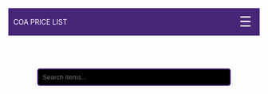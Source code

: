 <html lang="en">
<head>
  <meta charset="UTF-8" />
  <meta name="viewport" content="width=device-width, initial-scale=1.0"/>
  <title>CoA Price List</title>
  <style>
  .yellow {
  color: yellow;
  font-weight: bold;
}
.tblue {
  color: lightblue;
  font-weight: bold;
}
.lightblue {
  color: #00bfff;
  font-weight: bold;
}
.red {
  color: red;
  font-weight: bold;
}
.blue {
  color: blue;
  font-weight: bold;
}
.gray {
  color: gray;
  font-weight: bold;
}
.eblue {
  color: #5865F2;
  font-weight: bold;
}
.lime {
  color: lime;
  font-weight: bold;
}
.orange {
  color: orange;
  font-weight: bold;
}
header, h1 {
  display: none;
}

    body {
      margin: 0;
      font-family: Arial, sans-serif;
      background-color: black;
      color: white;
    }

    header {
      background-color: #472678;
      color: white;
      padding: 10px;
      display: flex;
      justify-content: space-between;
      align-items: center;
      position: relative;
    }

    .burger {
      font-size: 28px;
      cursor: pointer;
      color: white;
      background: none;
      border: none;
      user-select: none;
    }

    /* Burger Menü */
    .menu {
      position: absolute;
      top: 60px;
      right: 10px;
      background-color: #000;
      border: 2px solid #472678;
      padding: 10px;
      border-radius: 10px;
      display: none;
      flex-direction: column;
      gap: 5px;
      max-height: 400px;
      overflow-y: auto;
      z-index: 1000;
    }

    .menu a {
      color: white;
      text-decoration: none;
      padding: 6px 12px;
      border: 1px solid #472678;
      border-radius: 6px;
      background-color: black;
    }

    .menu a:hover {
      background-color: #472678;
    }

    .search-container {
      padding: 10px;
      text-align: center;
      margin-top: 10px;
    }

    .search-container input {
      width: 80%;
      padding: 8px;
      border: 2px solid #472678;
      border-radius: 5px;
      background-color: black;
      color: white;
    }

    .content {
      padding: 20px;
    }

    .item {
      border: 1px solid #472678;
      padding: 10px;
      margin: 10px 0;
      border-radius: 5px;
      background-color: #111;
      color: white;
    }
    
    .home {
      text-align: center;
      margin-top: 10px;
    }
    .home .note {
      margin-top: 6px;
      opacity: 0.9;
    }
    .btn-discord {
      display: inline-block;
      margin-top: 14px;
      padding: 10px 18px;
      border-radius: 12px;
      background-color: #5865F2;
      color: #fff;
      text-decoration: none;
      font-weight: 600;
      border: none;
      cursor: pointer;
    }
    .btn-discord:hover {
      background-color: #4752C4;
    }
    .btn-discord:active {
      transform: translateY(1px);
    }
  </style>
</head>
<body>
  <header>
    <div>COA PRICE LIST</div>
    <button class="burger">☰</button>
    <div class="menu" id="burgerMenu">
      <a href="#" data-section="home">Home</a>
      <a href="#" data-section="ores">Ores</a>
      <a href="#" data-section="bars">Bars</a>
      <a href="#" data-section="logs">Logs</a>
      <a href="#" data-section="relics">Relics</a>
      <a href="#" data-section="fishes">Fishes</a>
      <a href="#" data-section="spellbinding">Spellbinding</a>
      <a href="#" data-section="alchemy">Alchemy</a>
      <a href="#" data-section="potions">Potions</a>
      <a href="#" data-section="armors">Armors</a>
      <a href="#" data-section="weapons">Weapons</a>
      <a href="#" data-section="tools">Tools</a>
      <a href="#" data-section="bossparts">Boss Parts</a>
      <a href="#" data-section="eventitems">Event Items</a>
      <a href="#" data-section="others">Others</a>
    </div>
  </header>

  <div class="search-container">
    <input type="text" id="search" placeholder="Search items...">
  </div>

  <div class="content" id="content"></div>

  <script>
    const burger = document.querySelector('.burger');
    const menu = document.getElementById('burgerMenu');
    const content = document.getElementById('content');
    const search = document.getElementById('search');

    const items = {
      ores: ["Copper Ore","Tin ore","Iron ore","Salt Price : 4k each","Coal Price : 3.5k each","Crimstell ore","Silver ore","Gold ore","Pink salt Price : 7k each","Mythan ore Price : 6k each","Sandstone Price : 10k each","Cobalt ore Price : 10k each","Varaxium Price : 12k each","Black salt Price : 9k each","Magic ore Price : 4k each"],
      bars: ["Copper Bar","Iron bar","Steel bar","Crimsteel bar","Silver bar","Gold nugget","Gold bar Price : 700k each","Mythan bar Price : 110k each","Cobalt bar Price : 130k each","Varax bar Price : 160k each ","Magic bar Price : 55k each"],
      logs: ["Pine Log Price : 1k each","Dead log Price : 2.5k each","Birch log Price : 3k each","Applewood Price : 2.5k each","Willow log Price : 5k each","Oak log Price : 4-5k each","Chestnut log Price : 7-8k each","Maple log Price : 6-8k each","Olive log Price : 10.5k each","Stinkwood Price : 8-9k each","Magic log Price : 2.3k each","Palmwood Price : 4k each","Pearwood Price : 6-7k each","Limewood Price : 5k each"],
      relics: ["Accuracy relic Price : 3k each","Guarding Relic Price : 3.5k each","Healing relic Price : 4k each","Wealth relic Price : 4k each","Power relic Price : 6k each","Nature relic Price : 5.5k each","Fire relic Price : 8k each","Damage relic Price : 7k each","Leeching relic Price : 6k each","Experience relic Price : 11k each","Wisdom relic","Ice relic Price : 7k each","Cursed relic Price : 3k each","Efficiency relic Price : 5k each","Affliction relic Price : 5k each"],
      fishes: ["Anchovies","Gold Fish","Mackerel","Squid","Sardine","Eel","Anglerfish","Trout","Jellyfish","Bass","Herringbone","Tuna","Lobster","Sea turtle","Manta ray","Shark","Orca","Giant squid","Earthworm","Iceworm","Corpseworm","Toxicworm","Sandworm","Beetle","Grasshopper","Wasp","Scallop"],
      spellbinding: ["Book Price: 2k each","Magic essence Price: 600 each"],
      alchemy: ["Bat eye","Pink gelatin","Fishing spider eye","Brown mushroom","Forest spider eye","Cow skull","Forest bat eye","Frozen gelatin","Snow core","Sapling leaf","Ice spider eye","Cave spider eye","Skeletal bat eye","Sapphire scarab leg","Cave bat eye","Envenomed blood","Raptor claw","Ruby scarab leg","Forest fiend eye","Desert raptor claw","Rock fiend eye","Hornet antena","Luminant gelatin","Juvenile eye","Ancient bat eye","Ice raptor claw","Spectral flintstone","Arocite scarab leg","Shadow flintstone","Phantom flintstone","Spectral fiend eye","Phantom fiend eye","Magnetite scarab leg","Corrupted eye","Golemite bat eye","Golemite fiend eye","Tormented eye","Disdain Eye","Baby dragon spine","Ragefull eye"],
      potions:["Potion","Mining potion","Woodcutting potion","Fishing potion","Smithing potion","Crafting potion","Cooking potion","Spellbinding potion","Taskmaster's brew","Prospector's brew","Lumberjacks ale","Blacksmith's stout","Artisan's syrup","Angler's elixir","Chef's kiss","Imbuer's wine","Spellpower potion","Concentrated elixir","Divine clarity","Titan's strength","Duelist's draft","Stonebound salve","Backlash balm","Berserker potion","Arcanist's wrath","Forsworn focus","Antidote","Frostskin potion","Arctic potion","Scavenger's balm","Vampirism potion","Assassin's tonic","Auric bloom","Mirrorback brew","Golem's power","Guardian's bulwark","Quietus","Midas brew","Featherwalk potion","Sanguiene oath","Dance of the Undead","Gilded transmutation","Cloudwalk potion","Distilled extract","Provocation potion","Strigoi's convenant","Death's rally"],
      armors: ["Cobalt armor","Varax armor","Glacial armor","Deadrock armor","Spectral armor","Phantom armor","Nightspoon armor"],
      weapons: ["Sharper mythan sword","Cobalt sword","Chaotic mythan sword","Varaxite sword","Glacial blade","Nature's blade","Spectral sword","Phantom sword","Ancient scimitar","Fire staff","Ice staff","Nature staff","Cursed staff","Elder fire staff","Elder ice staff","Elder nature staff","Elder cursed staff","Nightspoon staff"],
      tools: ["Mythan axe","Mythan pickaxe","Mythan rod","Mythan secateurs","Cobalt axe","Cobalt pickaxe","Cobalt rod","Cobalt secateurs","Varaxite axe","Varaxite pickaxe","Varaxite rod","Varaxite secateurs","Magic axe","Magic pickaxe","Magic rod","Byromera secateurs","Ancient axe","Ancient pickaxe","Ancient rod"],
      bossparts: ["Balance fragment","Golemite slab Price : 3m each","Golemite shard Price : 4m each","Golemite eye Price : 2m each","Golemite orb Price : 3m each","Golemite artifact Price : 1.5m each","Dragon scale Price : 15k each","Dragon eye Price : 11m each","Dragon claw Price : 16m each","Dragon horn Price : 2m each","Slivers of rage Price : 6m/100 each","Slivers of corruption Price : 8.5m/100 each","Slivers of disdain Price : 8m/100 each","Slivers of torment Price : 8m/100 each","Nydarax leg Price : 48m each","Nydarax eye Price : 2m each","Gold key","Mummy bandage","Mummy soul","Ancient tablet Price : 5k each"],
      eventitems: ["Sugar brew","Party hat 1","Santa hat","Jingle top","Jingle pants","Candy cane","Easter egg","Bag of tricks","Bag of sweets","Magic bag of treats","Pumpking helm","Pumpking sword","Pumpking shield","Party hat 2","Jester hat","Based santa hat","Scoorage hat","Scoorage shirt","Pack of snow","Xmas tree sword","Candy cane staff","Egg head","Hand of baphomet","Head of baphomet","Pumpkin zombie hat","Party hat 3","Callsy jacket","Classy pants","Sparkling grapejuice","Antlers","Christmas tree hat","Jingle hat","White present","Red present","Gold present","Carrot launcher","Carrotproof helmet","Carrotproof vest","Egg ring","Party hat 4","Box of chocolate","Box of pralines","Loveshot","Arrow head","Heartseeker","Eternal love","Lootkin","Bionic skull","Bionic ribcage","Bionic limbs","Scream mask","Birthday cake","Party hat 5","Blue ballon","Red ballon","Yellow ballon","Green ballon","Bunch of ballons","Snowball ammo","Ring of snow","Snowball launcher","Black santa hat","Lucky egg","Carrot rocket","Bonka's barrier","Eggy bludgeon","Wabbit hat","Party hat 6","Party crasher","Smelly key","Leaky leek","Evileek staff","Evileek shield","Evileek mask","Sleekest","Chicken head","Chicken wings","Chicken feathers"
    ],
      others: ["Ruby","Sapphire","Emerald","Arosite","Sandstone shield","Scorpion shield","Deadrock shield","Ancient shield","Iron spade","Crimsteel spade","Mythan spade","Golemite spade","Ancient spade","Saving grace","Bat amulet","Nature amulet","Amulet of focus","Porspector's necklace","Ruby necklace","Sapphire necklace","Emerald necklace","Arosite necklace","Magnetite necklace","Battle necklace","Scorpion gauntlets","Raptor gloves","Desert raptor gloves","Ice raptor gloves","Cactus gloves","Frozen skull","Icy right half","Icy left half","Ring of treasure","Nature ring","Bat ring","Ring of might","Infernal ring","Cactus ring","Snake charm","Infernal hammer","Ring of violation","Pendant of serenity","Inferno tome","Consume tome","Blizzard tome","Torture tome","Lolipop","Nydarax teleport scrool","Red key","Blue key","Green key","Mysterious artifact","Disdain key","Ragefull key","Tormented key","Corrupted key",]
    };

    // --- Ores için yönlendirme linkleri ---
    const itemLinks = {
      "copper ore": "https://www.curseofaros.wiki/wiki/Copper_Ore",
      "tin ore": "https://www.curseofaros.wiki/wiki/Tin_Ore",
      "iron ore": "https://www.curseofaros.wiki/wiki/Iron_Ore",
      "salt": "https://www.curseofaros.wiki/wiki/Salt",
      "coal": "https://www.curseofaros.wiki/wiki/Coal",
      "crimstell ore": "https://www.curseofaros.wiki/wiki/Crimsteel_Ore",
      "silver ore": "https://www.curseofaros.wiki/wiki/Silver_Ore",
      "gold ore": "https://www.curseofaros.wiki/wiki/Gold_Ore",
      "pink salt": "https://www.curseofaros.wiki/wiki/Pink_Salt",
      "mythan ore": "https://www.curseofaros.wiki/wiki/Mythan_Ore",
      "sandstone": "https://www.curseofaros.wiki/wiki/Sandstone","cobalt ore": "https://www.curseofaros.wiki/wiki/Cobalt_Ore",
      "varaxium": "https://www.curseofaros.wiki/wiki/Varaxium",
      "black salt": "https://www.curseofaros.wiki/wiki/Black_Salt",
      "magic ore": "https://www.curseofaros.wiki/wiki/Magic_Ore",
      "copper bar": "https://www.curseofaros.wiki/wiki/Bronze_Bar",
      "iron bar":"https://www.curseofaros.wiki/wiki/Iron_Bar",
      "steel bar":"https://www.curseofaros.wiki/wiki/Steel_Bar",
      "crimsteel bar":"https://www.curseofaros.wiki/wiki/Crimsteel_Bar",
      "silver bar":"https://www.curseofaros.wiki/wiki/Silver_Bar",
      "gold nugget":"https://www.curseofaros.wiki/wiki/Gold_Nugget",
      "gold bar":"https://www.curseofaros.wiki/wiki/Gold_Bar",
      "mythan bar":"https://www.curseofaros.wiki/wiki/Mythan_Bar",
      "cobalt bar":"https://www.curseofaros.wiki/wiki/Cobalt_Bar",
      "varax bar":"https://www.curseofaros.wiki/wiki/Varaxite_Bar",
      "magic bar":"https://www.curseofaros.wiki/wiki/Magic_Bar",
      "pine log":"https://www.curseofaros.wiki/wiki/Pine_Logs",
      "dead log":"https://www.curseofaros.wiki/wiki/Dead_Logs",
      "birch log":"https://www.curseofaros.wiki/wiki/Birch_Logs",
      "applewood":"https://www.curseofaros.wiki/wiki/Applewood",
      "willow log":"https://www.curseofaros.wiki/wiki/Willow_Logs",
      "oak log":"https://www.curseofaros.wiki/wiki/Oak_Logs",
      "chestnut log":"https://www.curseofaros.wiki/wiki/Chestnut_Logs",
      "maple log":"https://www.curseofaros.wiki/wiki/Maple_Logs",
      "olive log":"https://www.curseofaros.wiki/wiki/Olive_Logs",
      "stinkwood":"https://www.curseofaros.wiki/wiki/Stinkwood",
      "magic log":"https://www.curseofaros.wiki/wiki/Magic_Log",
      "palmwood":"https://www.curseofaros.wiki/wiki/Palm_Wood",
      "pearwood":"https://www.curseofaros.wiki/wiki/Pearwood",
      "limewood":"https://www.curseofaros.wiki/wiki/Lime_Wood",
      "accuracy relic":"https://www.curseofaros.wiki/wiki/Relic_of_Accuracy",
      "guarding relic":"https://www.curseofaros.wiki/wiki/Relic_of_Guarding",
      "healing relic":"https://www.curseofaros.wiki/wiki/Relic_of_Healing",
      "wealth relic":"https://www.curseofaros.wiki/wiki/Relic_of_Wealth",
      "power relic":"https://www.curseofaros.wiki/wiki/Relic_of_Power",
      "nature relic":"https://www.curseofaros.wiki/wiki/Relic_of_Nature",
      "fire relic":"https://www.curseofaros.wiki/wiki/Relic_of_Fire",
      "damage relic":"https://www.curseofaros.wiki/wiki/Relic_of_Damage",
      "experience relic":"https://www.curseofaros.wiki/wiki/Relic_of_Experience",
      "leeching relic":"https://www.curseofaros.wiki/wiki/Relic_of_Leeching",
      "wisdom relic":"https://www.curseofaros.wiki/wiki/Relic_of_Wisdom",
      "ice relic":"https://www.curseofaros.wiki/wiki/Ice_Relic",
      "cursed relic":"https://www.curseofaros.wiki/wiki/Cursed_Relic",
      "efficiency relic":"https://www.curseofaros.wiki/wiki/Relic_of_Efficiency",
      "affliction relic":"https://www.curseofaros.wiki/wiki/Relic_of_Affliction",
      "anchovies":"https://www.curseofaros.wiki/wiki/Anchovies",
      "gold fish":"https://www.curseofaros.wiki/wiki/Goldfish",
      "mackerel":"https://www.curseofaros.wiki/wiki/Mackerel",
      "squid":"https://www.curseofaros.wiki/wiki/Squid",
      "sardine":"https://www.curseofaros.wiki/wiki/Sardine",
      "eel":"https://www.curseofaros.wiki/wiki/Eel",
      "anglerfish":"https://www.curseofaros.wiki/wiki/Anglerfish",
      "trout":"https://www.curseofaros.wiki/wiki/Trout",
      "jellyfish":"https://www.curseofaros.wiki/wiki/Jellyfish",
      "bass":"https://www.curseofaros.wiki/wiki/Bass",
      "herringbone":"https://www.curseofaros.wiki/wiki/Herringbone",
      "tuna":"https://www.curseofaros.wiki/wiki/Tuna",
      "lobster":"https://www.curseofaros.wiki/wiki/Lobster",
      "sea turtle":"https://www.curseofaros.wiki/wiki/Sea_Turtle",
      "manta ray":"https://www.curseofaros.wiki/wiki/Manta_Ray",
      "shark":"https://www.curseofaros.wiki/wiki/Shark",
      "orca":"https://www.curseofaros.wiki/wiki/Orca",
      "giant squid":"https://www.curseofaros.wiki/wiki/Giant_Squid",
      "earthworm":"https://www.curseofaros.wiki/wiki/Earthworm",
      "iceworm":"https://www.curseofaros.wiki/wiki/Iceworm",
      "corpseworm":"https://www.curseofaros.wiki/wiki/Corpseworm",
      "toxicworm":"https://www.curseofaros.wiki/wiki/Toxic_Worm",
      "sandworm":"https://www.curseofaros.wiki/wiki/Sandworm",
      "beetle":"https://www.curseofaros.wiki/wiki/Beetle",
      "grasshopper":"https://www.curseofaros.wiki/wiki/Grasshopper",
      "wasp":"https://www.curseofaros.wiki/wiki/Wasp",
      "scallop":"https://www.curseofaros.wiki/wiki/Scallop",
      "book":"https://www.curseofaros.wiki/wiki/Book",
      "magic essence":"https://www.curseofaros.wiki/wiki/Magic_Essence",
      "bat eye":"https://www.curseofaros.wiki/wiki/Bat_Eye",
      "pink gelatin":"https://www.curseofaros.wiki/wiki/Pink_Gelatin",
      "fishing spider eye":"https://www.curseofaros.wiki/wiki/Fishing_Spider_Eye",
      "brown mushroom":"https://www.curseofaros.wiki/wiki/Brown_Mushroom",
      "forest spider eye":"https://www.curseofaros.wiki/wiki/Forest_Spider_Eye",
      "cow skull":"https://www.curseofaros.wiki/wiki/Cow_Skull",
      "forest bat eye":"https://www.curseofaros.wiki/wiki/Forest_Bat_Eye",
      "frozen gelatin":"https://www.curseofaros.wiki/wiki/Frozen_Gelatin",
      "snow core":"https://www.curseofaros.wiki/wiki/Snow_Core",
      "sapling leaf":"https://www.curseofaros.wiki/wiki/Sapling_Leaf",
      "ice spider eye":"https://www.curseofaros.wiki/wiki/Ice_Spider_Eye",
      "cave spider eye":"https://www.curseofaros.wiki/wiki/Cave_Spider_Eye",
      "skeletal bat eye":"https://www.curseofaros.wiki/wiki/Skeletal_Bat_Eye",
      "sapphire scarab leg":"https://www.curseofaros.wiki/wiki/Sapphire_Scarab_Leg",
      "cave bat eye":"https://www.curseofaros.wiki/wiki/Cave_Bat_Eye",
      "envenomed blood":"https://www.curseofaros.wiki/wiki/Envenomed_Blood",
      "raptor claw":"https://www.curseofaros.wiki/wiki/Raptor_Claw",
      "ruby scarab leg":"https://www.curseofaros.wiki/wiki/Ruby_Scarab_Leg",
      "forest fiend eye":"https://www.curseofaros.wiki/wiki/Forest_Fiend_Eye",
      "desert raptor claw":"https://www.curseofaros.wiki/wiki/Desert_Raptor_Claw",
      "rock fiend eye":"https://www.curseofaros.wiki/wiki/Rock_Fiend_Eye",
      "hornet antena":"https://www.curseofaros.wiki/wiki/Hornet_Antenna",
      "luminant gelatin":"https://www.curseofaros.wiki/wiki/Luminant_Gelatin",
      "juvenile eye":"https://www.curseofaros.wiki/wiki/Juvenile_Eye",
      "ancient bat eye":"https://www.curseofaros.wiki/wiki/Ancient_Bat_Eye",
      "ice raptor claw":"https://www.curseofaros.wiki/wiki/Ice_Raptor_Claw",
      "spectral flintstone":"https://www.curseofaros.wiki/wiki/Spectral_Flintstone",
      "arocite scarab leg":"https://www.curseofaros.wiki/wiki/Arosite_Scarab_Leg",
      "shadow flintstone":"https://www.curseofaros.wiki/wiki/Shadow_Flintstone",
      "phantom flintstone":"https://www.curseofaros.wiki/wiki/Phantom_Flintstone",
      "spectral fiend eye":"https://www.curseofaros.wiki/wiki/Spectral_Fiend_Eye",
      "phantom fiend eye":"https://www.curseofaros.wiki/wiki/Phantom_Fiend_Eye",
      "magnetite scarab leg":"https://www.curseofaros.wiki/wiki/Magnetite_Scarab_Leg",
      "corrupted eye":"https://www.curseofaros.wiki/wiki/Corrupted_Eye",
      "golemite bat eye":"https://www.curseofaros.wiki/wiki/Golemite_Bat_Eye",
      "golemite fiend eye":"https://www.curseofaros.wiki/wiki/Golemite_Fiend_Eye",
      "tormented eye":"https://www.curseofaros.wiki/wiki/Tormented_Eye",
      "disdain Eye":"https://www.curseofaros.wiki/wiki/Disdained_Eye",
      "baby dragon spine":"https://www.curseofaros.wiki/wiki/Baby_Dragon_Spine",
      "ragefull eye":"https://www.curseofaros.wiki/wiki/Rageful_Eye",
      "potion":"https://www.curseofaros.wiki/wiki/Potion",
      "mining potion":"https://www.curseofaros.wiki/wiki/Mining_Potion",
      "woodcutting potion":"https://www.curseofaros.wiki/wiki/Woodcutting_Potion",
      "fishing potion":"https://www.curseofaros.wiki/wiki/Fishing_Potion",
      "smithing potion":"https://www.curseofaros.wiki/wiki/Smithing_Potion",
      "crafting potion":"https://www.curseofaros.wiki/wiki/Crafting_Potion",
      "cooking potion":"https://www.curseofaros.wiki/wiki/Cooking_Potion",
      "spellbinding potion":"https://www.curseofaros.wiki/wiki/Spellbinding_Potion",
      "taskmaster's brew":"https://www.curseofaros.wiki/wiki/Taskmaster%27s_Brew",
      "prospector's brew":"https://www.curseofaros.wiki/wiki/Prospector%27s_Brew",
      "lumberjacks ale":"https://www.curseofaros.wiki/wiki/Lumberjack%27s_Ale",
      "blacksmith's stout":"https://www.curseofaros.wiki/wiki/Blacksmith%27s_Stout",
      "artisan's syrup":"https://www.curseofaros.wiki/wiki/Artisan%27s_Syrup",
      "angler's elixir":"https://www.curseofaros.wiki/wiki/Angler%27s_Elixir",
      "chef's kiss":"https://www.curseofaros.wiki/wiki/Chef%27s_Kiss",
      "imbuer's wine":"https://www.curseofaros.wiki/wiki/Imbuer%27s_Wine",
      "spellpower potion":"https://www.curseofaros.wiki/wiki/Spellpower_Potion",
      "concentrated elixir":"https://www.curseofaros.wiki/wiki/Concentrated_Elixir",
      "divine clarity":"https://www.curseofaros.wiki/wiki/Divine_Clarity",
      "titan's strength":"https://www.curseofaros.wiki/wiki/Titan%27s_Strength",
      "duelist's draft":"https://www.curseofaros.wiki/wiki/Duelist%27s_Draft",
      "stonebound salve":"https://www.curseofaros.wiki/wiki/Stonebound_Salve",
      "backlash balm":"https://www.curseofaros.wiki/wiki/Backlash_Balm",
      "berserker potion":"https://www.curseofaros.wiki/wiki/Berserker_Potion",
      "arcanist's wrath":"https://www.curseofaros.wiki/wiki/Arcanist%27s_Wrath",
      "forsworn focus":"https://www.curseofaros.wiki/wiki/Forsworn_Focus",
      "antidote":"https://www.curseofaros.wiki/wiki/Antidote",
      "frostskin potion":"https://www.curseofaros.wiki/wiki/Frostskin_Potion",
      "arctic potion":"https://www.curseofaros.wiki/wiki/Arctic_Potion",
      "scavenger's balm":"https://www.curseofaros.wiki/wiki/Scavenger%27s_Balm",
      "vampirism potion":"https://www.curseofaros.wiki/wiki/Vampirism_Potion",
      "assassin's tonic":"https://www.curseofaros.wiki/wiki/Assassin%27s_Tonic",
      "auric bloom":"https://www.curseofaros.wiki/wiki/Auric_Bloom",
      "mirrorback brew":"https://www.curseofaros.wiki/wiki/Mirrorback_Brew",
      "golem's power":"https://www.curseofaros.wiki/wiki/Golem%27s_Power",
      "guardian's bulwark":"https://www.curseofaros.wiki/wiki/Guardian%27s_Bulwark",
      "quietus":"https://www.curseofaros.wiki/wiki/Quietus",
      "midas brew":"https://www.curseofaros.wiki/wiki/Midas_Brew",
      "featherwalk potion":"https://www.curseofaros.wiki/wiki/Featherwalk_Potion",
      "sanguiene oath":"https://www.curseofaros.wiki/wiki/Sanguine_Oath",
      "dance of the Undead":"https://www.curseofaros.wiki/wiki/Dance_of_the_Undead",
      "gilded transmutation":"https://www.curseofaros.wiki/wiki/Gilded_Transmutation",
      "cloudwalk potion":"https://www.curseofaros.wiki/wiki/Cloudwalk_Potion",
      "distilled extract":"https://www.curseofaros.wiki/wiki/Distilled_Extract",
      "provocation potion":"https://www.curseofaros.wiki/wiki/Provocation_Potion",
      "strigoi's convenant":"https://www.curseofaros.wiki/wiki/Strigoi%27s_Convenant",
      "death's rally":"https://www.curseofaros.wiki/wiki/Death%27s_Rally",
      "Cobalt armor":"https://www.curseofaros.wiki/wiki/Melee#Headgear",
      "Varax armor":"https://www.curseofaros.wiki/wiki/Melee#Headgear",
      "Glacial armor":"https://www.curseofaros.wiki/wiki/Melee#Headgear",
      "Deadrock armor":"https://www.curseofaros.wiki/wiki/Melee#Headgear",
      "Spectral armor":"https://www.curseofaros.wiki/wiki/Melee#Headgear",
      "Phantom armor":"https://www.curseofaros.wiki/wiki/Melee#Headgear",
      "Nightspoon armor":"https://www.curseofaros.wiki/wiki/Magic#Headgear",
      "Sharper mythan sword":"https://www.curseofaros.wiki/wiki/Sharper_Mythan_Sword",
      "Cobalt sword":"https://www.curseofaros.wiki/wiki/Cobalt_Sword",
      "Chaotic mythan sword":"https://www.curseofaros.wiki/wiki/Chaotic_Mythan_Sword",
      "Varaxite sword":"https://www.curseofaros.wiki/wiki/Varaxite_Sword",
      "Glacial blade":"https://www.curseofaros.wiki/wiki/Glacial_Blade",
      "Nature's blade":"https://www.curseofaros.wiki/wiki/Nature%27s_Blade",
      "Spectral sword":"https://www.curseofaros.wiki/wiki/Spectral_Sword",
      "Phantom sword":"https://www.curseofaros.wiki/wiki/Phantom_Sword",
      "Ancient scimitar":"https://www.curseofaros.wiki/wiki/Ancient_Scimitar",
      "Fire staff":"https://www.curseofaros.wiki/wiki/Fire_Staff",
      "Ice staff":"https://www.curseofaros.wiki/wiki/Ice_Staff",
      "Nature staff":"https://www.curseofaros.wiki/wiki/Nature_Staff",
      "Cursed staff":"https://www.curseofaros.wiki/wiki/Cursed_Staff",
      "Elder fire staff":"https://www.curseofaros.wiki/wiki/Elder_Fire_Staff",
      "Elder ice staff":"https://www.curseofaros.wiki/wiki/Elder_Ice_Staff",
      "Elder nature staff":"https://www.curseofaros.wiki/wiki/Elder_Nature_Staff",
      "Elder cursed staff":"https://www.curseofaros.wiki/wiki/Elder_Cursed_Staff",
      "Nightspoon staff":"https://www.curseofaros.wiki/wiki/Nightspoon_Staff",
      "Mythan axe":"https://www.curseofaros.wiki/wiki/Mythan_Axe",
      "Mythan pickaxe":"https://www.curseofaros.wiki/wiki/Mythan_Pickaxe",
      "Mythan rod":"https://www.curseofaros.wiki/wiki/Mythan_Rod",
      "Mythan secateurs":"https://www.curseofaros.wiki/wiki/Mythan_Secateurs",
      "Cobalt axe":"https://www.curseofaros.wiki/wiki/Cobalt_Axe",
      "Cobalt pickaxe":"https://www.curseofaros.wiki/wiki/Cobalt_Pickaxe",
      "Cobalt rod":"https://www.curseofaros.wiki/wiki/Cobalt_Rod",
      "Cobalt secateurs":"https://www.curseofaros.wiki/wiki/Cobalt_Secateurs",
      "Varaxite axe":"https://www.curseofaros.wiki/wiki/Varaxite_Axe",
      "Varaxite pickaxe":"https://www.curseofaros.wiki/wiki/Varaxite_Pickaxe",
      "Varaxite rod":"https://www.curseofaros.wiki/wiki/Varaxite_Rod",
      "Varaxite secateurs":"https://www.curseofaros.wiki/wiki/Varaxite_Secateurs",
      "Magic axe":"https://www.curseofaros.wiki/wiki/Magic_Axe",
      "Magic pickaxe":"https://www.curseofaros.wiki/wiki/Magic_Pickaxe",
      "Magic rod":"https://www.curseofaros.wiki/wiki/Magic_Rod",
      "Bryomera secateurs":"https://www.curseofaros.wiki/wiki/Bryomera_Secateurs",
      "Ancient axe":"https://www.curseofaros.wiki/wiki/Ancient_Axe",
      "Ancient pickaxe":"https://www.curseofaros.wiki/wiki/Ancient_Pickaxe",
      "Ancient rod":"https://www.curseofaros.wiki/wiki/Ancient_Rod",
      "Balance fragment":"https://www.curseofaros.wiki/wiki/Balance_Fragment",
      "Golemite slab":"https://www.curseofaros.wiki/wiki/Golemite_Slab",
      "Golemite shard":"https://www.curseofaros.wiki/wiki/Golemite_Shard",
      "Golemite eye":"https://www.curseofaros.wiki/wiki/Golemite_Eye",
      "Golemite orb":"https://www.curseofaros.wiki/wiki/Golemite_Orb",
      "Dragon scale":"https://www.curseofaros.wiki/wiki/Dragon_Scale",
      "Dragon eye":"https://www.curseofaros.wiki/wiki/Dragon_Eye",
      "Dragon claw":"https://www.curseofaros.wiki/wiki/Dragon_Claw",
      "Slivers of rage":"https://www.curseofaros.wiki/wiki/Slivers_of_Rage",
      "Slivers of corruption":"https://www.curseofaros.wiki/wiki/Slivers_of_Corruption",
      "Slivers of disdain":"https://www.curseofaros.wiki/wiki/Slivers_of_Disdain",
      "Slivers of torment":"https://www.curseofaros.wiki/wiki/Slivers_of_Torment",
      "Nydarax leg":"https://www.curseofaros.wiki/wiki/Leg_of_Nydarax",
      "Nydarax eye":"https://www.curseofaros.wiki/wiki/Eye_of_Nydarax",
      "Gold key":"https://www.curseofaros.wiki/wiki/Gold_Key",
      "Mummy bandage":"https://www.curseofaros.wiki/wiki/Mummy_Bandage",
      "Mummy soul":"https://www.curseofaros.wiki/wiki/Mummy_Soul",
      "Ancient tablet":"https://www.curseofaros.wiki/wiki/Ancient_Tablet",
      "Sugar brew":"https://www.curseofaros.wiki/wiki/Sugar_Brew",
      "Party hat 1":"https://www.curseofaros.wiki/wiki/Party_Hat_1",
      "Santa hat":"https://www.curseofaros.wiki/wiki/Santa_Hat",
      "Jingle top":"https://www.curseofaros.wiki/wiki/Jingle_Top",
      "Jingle pants":"https://www.curseofaros.wiki/wiki/Jingle_Pants",
      "Candy cane":"https://www.curseofaros.wiki/wiki/Candy_Cane",
      "Easter egg":"https://www.curseofaros.wiki/wiki/Easter_Egg",
      "Bag of tricks":"https://www.curseofaros.wiki/wiki/Bag_of_Tricks",
      "Bag of sweets":"https://www.curseofaros.wiki/wiki/Bag_of_Sweets",
      "Magic bag of treats":"https://www.curseofaros.wiki/wiki/Magic_Bag_of_Treats",
      "Pumpking helm":"https://www.curseofaros.wiki/wiki/Pumpking_Helm",
      "Pumpking sword":"https://www.curseofaros.wiki/wiki/Pumpking_Sword",
      "Pumpking shield":"https://www.curseofaros.wiki/wiki/Pumpking_Shield",
      "Party hat 2":"https://www.curseofaros.wiki/wiki/Party_Hat_2",
      "Jester hat":"https://www.curseofaros.wiki/wiki/Jester_Hat",
      "Based santa hat":"https://www.curseofaros.wiki/wiki/Based_Santa_Hat",
      "Scoorage hat":"https://www.curseofaros.wiki/wiki/Scoorage_hat",
      "Scoorage shirt":"https://www.curseofaros.wiki/wiki/Scoorage_Shirt",
      "Pack of snow":"https://www.curseofaros.wiki/wiki/Pack_of_Snow",
      "Xmas tree sword":"https://www.curseofaros.wiki/wiki/Xmas_Tree_Sword",
      "Candy cane staff":"https://www.curseofaros.wiki/wiki/Candy_Cane_Staff",
      "Egg head":"https://www.curseofaros.wiki/wiki/Egg_Head",
      "Hand of baphomet":"https://www.curseofaros.wiki/wiki/Hand_of_Baphomet",
      "Head of baphomet":"https://www.curseofaros.wiki/wiki/Head_of_Baphomet",
      "Pumpkin zombie hat":"https://www.curseofaros.wiki/wiki/Pumpkin_Zombie_Head",
      "Party hat 3":"https://www.curseofaros.wiki/wiki/Party_Hat_3",
      "Classy jacket":"https://www.curseofaros.wiki/wiki/Classy_Jacket",
      "Classy pants":"https://www.curseofaros.wiki/wiki/Classy_Pants",
      "Sparkling grapejuice":"https://www.curseofaros.wiki/wiki/Sparkling_Grapejuice",
      "Antlers":"https://www.curseofaros.wiki/wiki/Antlers",
      "Christmas tree hat":"https://www.curseofaros.wiki/wiki/Christmas_Tree_Hat",
      "Jingle hat":"https://www.curseofaros.wiki/wiki/Jingle_Hat",
      "White present":"https://www.curseofaros.wiki/wiki/White_Present",
      "Red present":"https://www.curseofaros.wiki/wiki/Red_Present",
      "Gold present":"https://www.curseofaros.wiki/wiki/Gold_Present",
      "Carrot launcher":"https://www.curseofaros.wiki/wiki/Carrot_Launcher",
      "Carrotproof helmet":"https://www.curseofaros.wiki/wiki/Carrotproof_Helmet",
      "Carrotproof vest":"https://www.curseofaros.wiki/wiki/Carrotproof_Vest",
      "Egg ring":"https://www.curseofaros.wiki/wiki/Egg_Ring",
      "Party hat 4":"https://www.curseofaros.wiki/wiki/Party_Hat_4",
      "Box of chocolate":"https://www.curseofaros.wiki/wiki/Box_of_Chocolate",
      "Box of pralines":"https://www.curseofaros.wiki/wiki/Box_of_Pralines",
      "Loveshot":"https://www.curseofaros.wiki/wiki/Loveshot",
      "Arrow head":"https://www.curseofaros.wiki/wiki/Arrow_Head",
      "Heartseeker":"https://www.curseofaros.wiki/wiki/Heartseeker",
      "Eternal love":"https://www.curseofaros.wiki/wiki/Eternal_Love",
      "Lootkin":"https://www.curseofaros.wiki/wiki/Lootkin",
      "Bionic skull":"https://www.curseofaros.wiki/wiki/Bionic_Skull",
      "Bionic ribcage":"https://www.curseofaros.wiki/wiki/Bionic_Ribcage",
      "Bionic limbs":"https://www.curseofaros.wiki/wiki/Bionic_Limbs",
      "Scream mask":"https://www.curseofaros.wiki/wiki/Scream_Mask",
      "Birthday cake":"https://www.curseofaros.wiki/wiki/Birthday_Cake",
      "Party hat 5":"https://www.curseofaros.wiki/wiki/Party_Hat_5",
      "Blue ballon":"https://www.curseofaros.wiki/wiki/Blue_Ballon",
      "Red ballon":"https://www.curseofaros.wiki/wiki/Red_Ballon",
      "Yellow ballon":"https://www.curseofaros.wiki/wiki/Yellow_Ballon",
      "Green ballon":"https://www.curseofaros.wiki/wiki/Green_Ballon",
      "Bunch of ballons":"https://www.curseofaros.wiki/wiki/Bunch_of_Ballon%27s",
      "Snowball ammo":"https://www.curseofaros.wiki/wiki/Snowball_Ammo",
      "Ring of snow":"https://www.curseofaros.wiki/wiki/Ring_of_Snow",
      "Snowball launcher":"https://www.curseofaros.wiki/wiki/Snowball_Launcher",
      "Black santa hat":"https://www.curseofaros.wiki/wiki/Black_Santa_Hat",
      "Lucky egg":"https://www.curseofaros.wiki/wiki/Lucky_Egg",
      "Carrot rocket":"https://www.curseofaros.wiki/wiki/Carrot_Rocket",
      "Bonka's barrier":"https://www.curseofaros.wiki/wiki/Bonka%27s_Barrier",
      "Eggy bludgeon":"https://www.curseofaros.wiki/wiki/Eggy_Bludgeon",
      "Wabbit hat":"https://www.curseofaros.wiki/wiki/Wabbit_Hat",
      "Party hat 6":"https://www.curseofaros.wiki/wiki/Party_Hat_6",
      "Party crasher":"https://www.curseofaros.wiki/wiki/Party_Crasher",
      "Smelly key":"https://www.curseofaros.wiki/wiki/Smelly_Key",
      "Leaky leek":"https://www.curseofaros.wiki/wiki/Leaky_Leek",
      "Evileek staff":"https://www.curseofaros.wiki/wiki/Evileek_Staff",
      "Evileek shield":"https://www.curseofaros.wiki/wiki/Evileek_Shield",
      "Evileek mask":"https://www.curseofaros.wiki/wiki/Evileek_Mask",
      "Sleekest":"https://www.curseofaros.wiki/wiki/Sleekest",
      "Chicken head":"https://www.curseofaros.wiki/wiki/Chicken_Head",
      "Chicken wings":"https://www.curseofaros.wiki/wiki/Chicken_Wings",
      "Chicken feathers":"https://www.curseofaros.wiki/wiki/Chicken_Feathers",
      "Ruby":"https://www.curseofaros.wiki/wiki/Ruby",
      "Sapphire":"https://www.curseofaros.wiki/wiki/Sapphire",
      "Emerald":"https://www.curseofaros.wiki/wiki/Emerald",
      "Arosite":"https://www.curseofaros.wiki/wiki/Arosite",
      "Sandstone shield":"https://www.curseofaros.wiki/wiki/Sandstone_Shield",
      "Scorpion shield":"https://www.curseofaros.wiki/wiki/Scorpion_Shield",
      "Deadrock shield":"https://www.curseofaros.wiki/wiki/Deadrock_Shield",
      "Ancient shield":"https://www.curseofaros.wiki/wiki/Ancient_Shield",
      "Iron spade":"https://www.curseofaros.wiki/wiki/Iron_Spade",
      "Crimsteel spade":"https://www.curseofaros.wiki/wiki/Crimsteel_Spade",
      "Mythan spade":"https://www.curseofaros.wiki/wiki/Mythan_Spade",
      "Golemite spade":"https://www.curseofaros.wiki/wiki/Golemite_Spade",
      "Ancient spade":"https://www.curseofaros.wiki/wiki/Ancient_spade",
      "Saving grace":"https://www.curseofaros.wiki/wiki/Saving_Grace",
      "Bat amulet":"https://www.curseofaros.wiki/wiki/Bat_Amulet",
      "Nature amulet":"https://www.curseofaros.wiki/wiki/Nature_Amulet",
      "Amulet of focus":"https://www.curseofaros.wiki/wiki/Amulet_of_Focus",
      "Porspector's necklace":"https://www.curseofaros.wiki/wiki/Porspector%27s_Necklace",
      "Ruby necklace":"https://www.curseofaros.wiki/wiki/Ruby_Necklace",
      "Sapphire necklace":"https://www.curseofaros.wiki/wiki/Sapphire_Necklace",
      "Emerald necklace":"https://www.curseofaros.wiki/wiki/Emerald_Necklace",
      "Arosite necklace":"https://www.curseofaros.wiki/wiki/Arosite_Necklace",
      "Magnetite necklace":"https://www.curseofaros.wiki/wiki/Magnetite_Necklace",
      "Battle necklace":"https://www.curseofaros.wiki/wiki/Battle_Necklace",
      "Scorpion gauntlets":"https://www.curseofaros.wiki/wiki/Scorpion_Gauntlets",
      "Raptor gloves":"https://www.curseofaros.wiki/wiki/Raptor_Gloves",
      "Desert raptor gloves":"https://www.curseofaros.wiki/wiki/Desert_Raptor_Gloves",
      "Ice raptor gloves":"https://www.curseofaros.wiki/wiki/Ice_Raptor_Gloves",
      "Cactus gloves":"https://www.curseofaros.wiki/wiki/Cactus_Gloves",
      "Frozen skull":"https://www.curseofaros.wiki/wiki/Frozen_Skull",
      "Icy right half":"https://www.curseofaros.wiki/wiki/Icy_Right_Half",
      "Icy left half":"https://www.curseofaros.wiki/wiki/Icy_Left_Half",
      "Ring of treasure":"https://www.curseofaros.wiki/wiki/Ring_of_Treasure",
      "Nature ring":"https://www.curseofaros.wiki/wiki/Nature_Ring",
      "Bat ring":"https://www.curseofaros.wiki/wiki/Bat_Ring",
      "Ring of might":"https://www.curseofaros.wiki/wiki/Ring_of_Might",
      "Infernal ring":"https://www.curseofaros.wiki/wiki/Infernal_Ring",
      "Cactus ring":"https://www.curseofaros.wiki/wiki/Cactus_Ring",
      "Snake charm":"https://www.curseofaros.wiki/wiki/Snake_Charm",
      "Infernal hammer":"https://www.curseofaros.wiki/wiki/Infernal_Hammer",
      "Ring of violation":"https://www.curseofaros.wiki/wiki/Ring_of_Violation",
      "Pendant of serenity":"https://www.curseofaros.wiki/wiki/Pendant_of_Serenity",
      "Inferno tome":"https://www.curseofaros.wiki/wiki/Inferno_Tome",
      "Consume tome":"https://www.curseofaros.wiki/wiki/Consume_Tome",
      "Blizzard tome":"https://www.curseofaros.wiki/wiki/Blizzard_Tome",
      "Torture tome":"https://www.curseofaros.wiki/wiki/Torture_Tome",
      "Lolipop":"https://www.curseofaros.wiki/wiki/Lolipop",
      "Nydarax teleport scrool":"https://www.curseofaros.wiki/wiki/Nydarax_Teleport_Scrool",
      "Red key":"https://www.curseofaros.wiki/wiki/Red_Key",
      "Blue key":"https://www.curseofaros.wiki/wiki/Blue_Key",
      "Green key":"https://www.curseofaros.wiki/wiki/Green_Key",
      "Mysterious artifact":"https://www.curseofaros.wiki/wiki/Mysterious_Artifact",
      "Key to 'Disdain'":"https://www.curseofaros.wiki/wiki/Key_to_%27Disdain%27",
      "Key to 'Rage'":"https://www.curseofaros.wiki/wiki/Key_to_%27Rage%27",
      "Key to 'Torment'":"https://www.curseofaros.wiki/wiki/Key_to_%27Torment%27",
      "Key to 'Corruption'":"https://www.curseofaros.wiki/wiki/Key_to_%27Corruption%27",
    };

    // --- yardımcı fonksiyonlar ---
    function normalizeStr(s) {
      // küçük harfe çevir, noktalama kaldır, fazla boşluğu temizle
      return (s || '').toLowerCase().replace(/\s*price.*$/i, '') // fiyat ve sonrası kaldır (ek güvenlik)
                     .replace(/[^a-z0-9\s]/g, '')
                     .replace(/\s+/g, ' ')
                     .trim();
    }

    function splitNameAndPrice(item) {
      // "Pink salt Price : 7k each" => { name: "Pink salt", price: "Price : 7k each" }
      const m = item.match(/(.*?)(\s*price\b.*)$/i);
      if (m) {
        return { name: m[1].trim(), price: m[2].trim() };
      }
      // fiyat belirtisi yoksa tüm satırı isim olarak kullan
      return { name: item.trim(), price: '' };
    }

    function findLinkForItem(item) {
      const { name } = splitNameAndPrice(item);
      const normItem = normalizeStr(name);
      if (!normItem) return null;

      // 1) tam eşleme dene
      for (const key in itemLinks) {
        const nk = normalizeStr(key);
        if (nk === normItem) return itemLinks[key];
      }

      // 2) küçük farklarda içerme ile eşlemeye çalış (yedek)
      for (const key in itemLinks) {
        const nk = normalizeStr(key);
        if (nk.length >= 3 && normItem.length >= 3) {
          if (nk.includes(normItem) || normItem.includes(nk)) return itemLinks[key];
        }
      }

      return null;
    }

    function renderHome() {
      content.innerHTML = `
        <div class="home">
          <h2>Welcome!</h2>
          <h3><span class="red">Disclaimer : </span><span class="red">We are not responsible for any discrepancies in prices.</span></h3>
          <h4>This server created in <span class="tblue">01/09/2025</span> by <span class="orange">WnR Hacker</span> for help Curse of Aros community</h4>
          <h4>There you are can search prices of items</h4>
          <h4 class="note"><span class="red">Note</span>: Search full name of items for get good result and tap item name for get information about item</h4>
          <h4><span class="lime">Funny informations about CoA:</span></h4>
          <h4>First <span class="yellow">120 base</span> normal player
 is <span class="lightblue">Saketas</span></h4>
          <h4>First <span class="yellow">120 base</span> <span class="gray">Lone Wolf</span> player
 is <span class="gray">Devotion</span></h4>
          <h4>Most expensive CoA item is Jester hat</h4>
          <a href="https://imgbb.com/"><img src="https://i.ibb.co/v6zrJQrz/Jester-Hat-m.png" alt="Jester-Hat-m" border="0"></a>
          <h4>Most useless CoA Item is Hammer</h4>
          <a href="https://imgbb.com/"><img src="https://i.ibb.co/m5v6S2LK/Hammer-m.png" alt="Hammer-m" border="0"></a>
          <h4>First pet in CoA is Bat pet</h4>
          <a href="https://imgbb.com/"><img src="https://i.ibb.co/qLY4gby3/Pet-bat-sm.gif" alt="Pet-bat-sm" border="0"></a>
          <h4>First item in CoA is Potion
 (I posted first potion design)</h4>
          <a href="https://imgbb.com/"><img src="https://i.ibb.co/ym2qbwkV/20200713113545-Potion-m.png" alt="20200713113545-Potion-m" border="0"></a>
          <h4><span class="eblue">Join my discord server for give suggestions or help me update prices </span></h4>
          <a class="btn-discord" href="https://discord.gg/QAZEkeYc6w" target="_blank" rel="noopener">Discord</a>
        </div>
      `;
    }

    // Menü aç/kapa
    burger.addEventListener('click', () => {
      menu.style.display = menu.style.display === 'flex' ? 'none' : 'flex';
    });

    // Menü dışında tıklanınca kapanma
    document.addEventListener('click', (e) => {
      if (!menu.contains(e.target) && !burger.contains(e.target)) {
        menu.style.display = 'none';
      }
    });

    // Menüden kategori seçimi
    document.querySelectorAll('.menu a').forEach(link => {
      link.addEventListener('click', (e) => {
        e.preventDefault();
        const section = link.getAttribute('data-section');
        content.innerHTML = "";

        if (section === "home") {
          renderHome();
        } else if (items[section]) {
          items[section].forEach(item => {
            const div = document.createElement('div');
            div.className = 'item';

            // isim / fiyat ayır, link bul
            const { name, price } = splitNameAndPrice(item);
            const linkUrl = findLinkForItem(item);

            if (linkUrl) {
              const a = document.createElement('a');
              a.href = linkUrl;
              a.textContent = name;
              a.target = "_blank";
              a.style.color = "white";
              a.style.textDecoration = "none";
              div.appendChild(a);
              if (price) {
                div.appendChild(document.createTextNode(' ' + price));
              }
            } else {
              // link yoksa tüm satırı aynen yaz
              div.textContent = item;
            }

            content.appendChild(div);
          });
        }

        menu.style.display = 'none';
      });
    });

    // Arama motoru
    search.addEventListener('input', () => {
      const query = search.value.toLowerCase().trim();
      content.innerHTML = "";
      let found = false;

      if (!query) {
        renderHome(); // boşken ana sayfayı göster
        return;
      }

      Object.values(items).forEach(sectionItems => {
        sectionItems.forEach(item => {
          if (item.toLowerCase().includes(query)) {
            const div = document.createElement('div');
            div.className = 'item';

            const { name, price } = splitNameAndPrice(item);
            const linkUrl = findLinkForItem(item);

            if (linkUrl) {
              const a = document.createElement('a');
              a.href = linkUrl;
              a.textContent = name;
              a.target = "_blank";
              a.style.color = "white";
              a.style.textDecoration = "none";
              div.appendChild(a);
              if (price) div.appendChild(document.createTextNode(' ' + price));
            } else {
              div.textContent = item;
            }

            content.appendChild(div);
            found = true;
          }
        });
      });

      if (!found) {
        content.innerHTML = "<p>No items found.</p>";
      }
    });

    // Sayfa açılınca ana sayfayı göster
    renderHome();
  </script>
</body>
</html>
